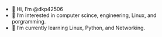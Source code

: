 - 👋 Hi, I’m @dkp42506
- 👀 I’m interested in computer scince, engineering, Linux, and porgramming. 
- 🌱 I’m currently learning Linux, Python, and Networking. 

<!---
dkp42506/dkp42506 is a ✨ special ✨ repository because its `README.md` (this file) appears on your GitHub profile.
You can click the Preview link to take a look at your changes.
--->

